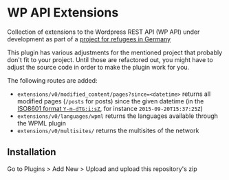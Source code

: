 # WP API Extensions
Collection of extensions to the Wordpress REST API (WP API)
under development as part of a [project for refugees in Germany](http://vmkrcmar21.informatik.tu-muenchen.de/wordpress/)

This plugin has various adjustments for the mentioned project
that probably don't fit to your project.
Until those are refactored out, you might have to adjust the source code
in order to make the plugin work for you.

The following routes are added:
* `extensions/v0/modified_content/pages?since=<datetime>` returns all modified pages (`/posts` for posts)
   since the given datetime (in the [ISO8601 format `Y-m-dTG:i:sZ`](http://php.net/manual/en/class.datetime.php#datetime.constants.atom),
   for instance `2015-09-20T15:37:25Z`)
* `extensions/v0/languages/wpml` returns the languages available through the WPML plugin
* `extensions/v0/multisites/` returns the multisites of the network

## Installation
Go to Plugins > Add New > Upload and upload this repository's zip
